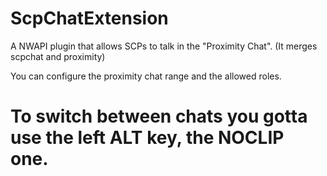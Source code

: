 # ScpChatExtension
A NWAPI plugin that allows SCPs to talk in the "Proximity Chat". (It merges scpchat and proximity)

You can configure the proximity chat range and the allowed roles.

# To switch between chats you gotta use the left ALT key, the NOCLIP one.
